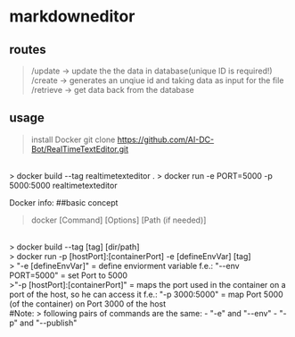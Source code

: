# markdowneditor

## routes 

> /update -> update the the data in database(unique ID is required!) <br>
> /create -> generates an unqiue id and taking data as input for the file <br>
> /retrieve -> get data back from the database <br>

## usage 

> install Docker
> git clone https://github.com/AI-DC-Bot/RealTimeTextEditor.git
<br>
> docker build --tag realtimetexteditor .
> docker run -e PORT=5000 -p 5000:5000 realtimetexteditor

Docker info:
##basic concept
> docker [Command] [Options] [Path (if needed)]
<br>
> docker build --tag [tag] [dir/path]
<br>
> docker run -p [hostPort]:[containerPort] -e [defineEnvVar] [tag]
<br>
> "-e [defineEnvVar]" = define enviorment variable f.e.: "--env PORT=5000" = set Port to 5000
<br>
>"-p [hostPort]:[containerPort]" = maps the port used in the container on a port of the host, so he can access it f.e.: "-p 3000:5000" = map Port 5000 (of the container) on Port 3000 of the host
<br>
#Note:
> following pairs of commands are the same:
 - "-e" and "--env" 
 - "-p" and "--publish"
 <br>